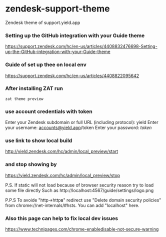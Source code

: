 # zendesk-support-theme
Zendesk theme of support.yield.app 

### Setting up the GitHub integration with your Guide theme
https://support.zendesk.com/hc/en-us/articles/4408832476698-Setting-up-the-GitHub-integration-with-your-Guide-theme

### Guide of set up thee on local env
https://support.zendesk.com/hc/en-us/articles/4408822095642

### After installing ZAT run
`zat theme preview` 

### use account credentials with token
Enter your Zendesk subdomain or full URL (including protocol): yield
Enter your username: accounts@yield.app/token
Enter your password: _token_

### use link to show local build
http://yield.zendesk.com/hc/admin/local_preview/start

### and stop showing by
https://yield.zendesk.com/hc/admin/local_preview/stop

P.S. If static will not load because of browser security reason try to load some file directly
Such as http://localhost:4567/guide/settings/logo.png 

P.P.S To avoide "http->http**s**" redirect use "Delete domain security policies" from chrome://net-internals/#hsts. You can add "localhost" here.

### Also this page can help to fix local dev issues 
https://www.technipages.com/chrome-enabledisable-not-secure-warning